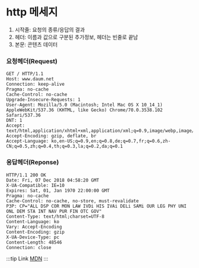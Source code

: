 # http 메세지


1. 시작줄: 요청의 종류/응답의 결과 
1. 헤더: 이름과 값으로 구분된 추가정보, 헤더는 빈줄로 끝남
1. 본문: 콘텐츠 데이터

### 요청헤더(Request)

```http
GET / HTTP/1.1
Host: www.daum.net
Connection: keep-alive
Pragma: no-cache
Cache-Control: no-cache
Upgrade-Insecure-Requests: 1
User-Agent: Mozilla/5.0 (Macintosh; Intel Mac OS X 10_14_1) AppleWebKit/537.36 (KHTML, like Gecko) Chrome/70.0.3538.102 Safari/537.36
DNT: 1
Accept: text/html,application/xhtml+xml,application/xml;q=0.9,image/webp,image/apng,*/*;q=0.8
Accept-Encoding: gzip, deflate, br
Accept-Language: ko,en-US;q=0.9,en;q=0.8,de;q=0.7,fr;q=0.6,zh-CN;q=0.5,zh;q=0.4,th;q=0.3,la;q=0.2,da;q=0.1
```

### 응답헤더(Reponse)

```http
HTTP/1.1 200 OK
Date: Fri, 07 Dec 2018 04:58:20 GMT
X-UA-Compatible: IE=10
Expires: Sat, 01, Jan 1970 22:00:00 GMT
Pragma: no-cache
Cache-Control: no-cache, no-store, must-revalidate
P3P: CP="ALL DSP COR MON LAW IVDi HIS IVAi DELi SAMi OUR LEG PHY UNI ONL DEM STA INT NAV PUR FIN OTC GOV"
Content-Type: text/html;charset=UTF-8
Content-Language: ko
Vary: Accept-Encoding
Content-Encoding: gzip
X-UA-Device-Type: pc
Content-Length: 48546
Connection: close
```

:::tip Link
[MDN](https://developer.mozilla.org/ko/docs/Web/HTTP/Messages)
:::